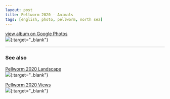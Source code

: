 ```yaml
---
layout: post
title: Pellworm 2020 - Animals
tags: [english, photo, pellworm, north sea]
---
```

[view album on Google Photos  
![](https://lh3.googleusercontent.com/pw/AM-JKLUeoOBjowfFA5KhqxZkHP0BjOCl9i-h4Pk8PXRRMkFzEmxCSMJcfu7bkfodOlIaSgktsIUebQOJ-_P9KZtirERn1dx_nDGinf4-B8sWyCqeZriehV5CFykPd7n8eRun604Z34vJ26SS1dnQEj92Q40=w400)](https://photos.app.goo.gl/GtKLWAfGPQwYePjP6){:target="_blank"}

----

### See also ###

[Pellworm 2020 Landscape  
![](https://lh3.googleusercontent.com/pw/ACtC-3eLurxP5OgE0FTTOLq8seTv-XL855bzLthind3sW9MhMaXm-QioKE7dT0gLY1DIPFx7RD5tLbEr0EElA80i5m2J2jXpN66HJZZma2Z8AyQzKQP60juYkLvFIJRKVox1jjI4dXPNHdgUNbZLhjEC0Hs=w400)](https://photos.app.goo.gl/M2BGr9AVC3rzW8tV8){:target="_blank"}

[Pellworm 2020 Views  
![](https://lh3.googleusercontent.com/pw/ACtC-3c9pwxlDltFJEAr9JkMQmPY9hhnXUf23kDuF-dGbJ3yP5fPBI66hzyJIshg1MJ8-sDjc6aNL4sIV6FD9W494jY5niV3F--3hiXqSDpDirWJ7-0JCcbgD8BrbJWEB4i0UzTobNR5cbS38kXK0k36wa0=w400)](https://photos.app.goo.gl/C8r162Bnh2Z67551A){:target="_blank"}